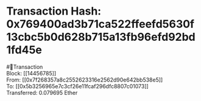 
Transaction Hash: 0x769400ad3b71ca522ffeefd5630f13cbc5b0d628b715a13fb96efd92bd1fd45e
====================================================================================
  
#💸Transaction  
Block: [[14456785]]  
From: [[0x7f268357a8c2552623316e2562d90e642bb538e5]]  
To: [[0x5b3256965e7c3cf26e11fcaf296dfc8807c01073]]  
Transferred: 0.079695 Ether